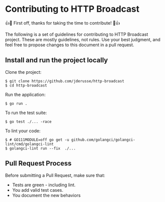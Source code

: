 # Contributing to HTTP Broadcast

:+1::tada: First off, thanks for taking the time to contribute! :tada::+1:

The following is a set of guidelines for contributing to HTTP Broadcast project.
These are mostly guidelines, not rules. Use your best judgment, and feel free to
propose changes to this document in a pull request.

## Install and run the project locally

Clone the project:

    $ git clone https://github.com/jderusse/http-broadcast
    $ cd http-broadcast

Run the application:

    $ go run .

To run the test suite:

    $ go test ./... -race

To lint your code:

    $ # GO111MODULE=off go get -u github.com/golangci/golangci-lint/cmd/golangci-lint
    $ golangci-lint run --fix  ./...

## Pull Request Process

Before submitting a Pull Request, make sure that:

* Tests are green - including lint.
* You add valid test cases.
* You document the new behaviors
